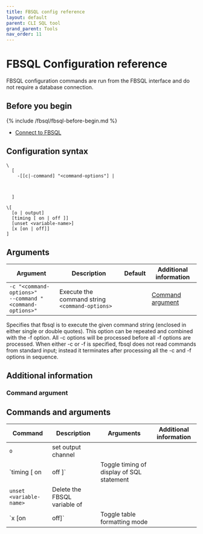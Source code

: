 ```yaml
---
title: FBSQL config reference
layout: default
parent: CLI SQL tool
grand_parent: Tools
nav_order: 11
---
```


# FBSQL Configuration reference

FBSQL configuration commands are run from the FBSQL interface and do not require a database connection.

## Before you begin

{% include /fbsql/fbsql-before-begin.md %}
* [Connect to FBSQL](/docs/tools/fbsql/fbsql-connect)

## Configuration syntax

```
\
  [
    -[[c|-command] "<command-options"] |



  ]

\[
  [o | output]
  [timing [ on | off ]]
  [unset <variable-name>]
  [x [on | off]]
]

```

## Arguments

| Argument | Description | Default | Additional information |
|---|---|---|---|
| `-c "<command-options>"`<br/>`--command "<command-options>"` | Execute the command string `<command-options>` |  | [Command argument](#command-argument) |

 Specifies that fbsql is to execute the given command string (enclosed in either single or double quotes). This option can be repeated and combined with the -f option. All -c options will be processed before all -f options are processed. When either -c or -f is specified, fbsql does not read commands from standard input; instead it terminates after processing all the -c and -f options in sequence.

## Additional information

### Command argument




## Commands and arguments

| Command | Description | Arguments | Additional information |
|---|---|---|---|
| `o` | set output channel |
| `timing [ on | off ]` | Toggle timing of display of SQL statement |
| `unset <variable-name>` | Delete the FBSQL variable of <variable-name> |
| `x [on | off]` | Toggle table formatting mode |  | Equivalent to ['\pset expanded'](/docs/tools/fbsql/fbsql-config/pset) |
